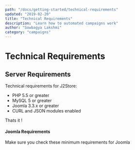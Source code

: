 ```yaml
---
path: "/docs/getting-started/technical-requirements"
updated: "2019-02-20"
title: "Technical Requirements"
description: "Learn how to automated campaigns work"
author: "Sowbagya Lakshmi"
category: "campaigns"
---
```

# **Technical Requirements**

## **Server Requirements**
Technical requirements for J2Store:

* PHP 5.5 or greater
* MySQL 5 or greater
* Joomla 3.3.x or greater
* CURL and JSON modules enabled

Thats it !

#### **Joomla Requirements**

Make sure you check these <link-text url="https://docs.joomla.org/Technical_requirements" target="_blank" rel="noopener">minimum requirements for Joomla</link-text>
